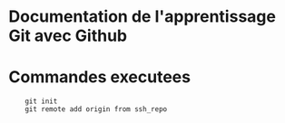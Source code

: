 # Documentation de l'apprentissage Git avec Github

# Commandes executees

```
    git init
    git remote add origin from ssh_repo
```

